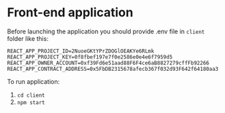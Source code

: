 # Front-end application
Before launching the application you should provide .env file in `client` folder like this:
```
REACT_APP_PROJECT_ID=2NuoeGKtYPrZDOGlOEAKYe6RLmk
REACT_APP_PROJECT_KEY=0f8fbef197e7f0e2586e0e4e6f7959d5
REACT_APP_OWNER_ACCOUNT=0xf39Fd6e51aad88F6F4ce6aB8827279cffFb92266
REACT_APP_CONTRACT_ADDRESS=0x5FbDB2315678afecb367f032d93F642f64180aa3
``` 

To run application: 
1. `cd client`
2. `npm start`